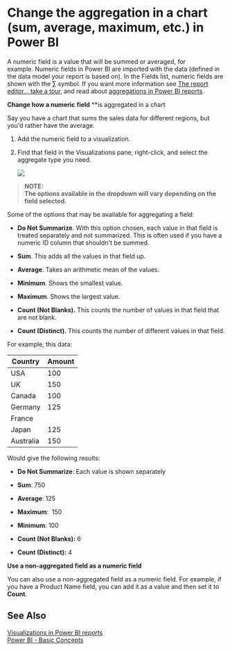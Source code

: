 ﻿<properties 
   pageTitle="Change the aggregation in a chart (sum, average, maximum, etc.) in Power BI"
   description="Change the aggregation in a chart (sum, average, maximum, etc.) in Power BI"
   services="powerbi" 
   documentationCenter="" 
   authors="jastru" 
   manager="mblythe" 
   editor=""
   tags=""/>
 
<tags
   ms.service="powerbi"
   ms.devlang="NA"
   ms.topic="article"
   ms.tgt_pltfrm="NA"
   ms.workload="powerbi"
   ms.date="10/15/2015"
   ms.author="jastru"/>

# Change the aggregation in a chart (sum, average, maximum, etc.) in Power BI  

A numeric field is a value that will be summed or averaged, for example. Numeric fields in Power BI are imported with the data (defined in the data model your report is based on). In the Fields list, numeric fields are shown with the ∑ symbol. If you want more information see [The report editor... take a tour](https://support.powerbi.com/knowledgebase/articles/665494), and read about [aggregations in Power BI reports](powerbi-service-change-the-aggregation-in-a-chart.md).

 **Change how a numeric** **field** **is aggregated in a chart

Say you have a chart that sums the sales data for different regions, but you'd rather have the average. 

1.  Add the numeric field to a visualization.

2.  Find that field in the Visualizations pane, right-click, and select the aggregate type you need.

    ![](https://i.embed.ly/1/image?url=https%3A%2F%2Fs3.amazonaws.com%2Fuploads.uservoice.com%2Fassets%2F083%2F875%2F342%2Foriginal%2Ffilter%2520expand.png%3FAWSAccessKeyId%3D14D6VH0N6B73PJ6VE382%26Expires%3D1500869786%26Signature%3DO5yPZPxinByZMIG9LRZchoJK%252FQA%253D&key=afea23f29e5a4f63bd166897e3dc72df)

>**NOTE:**   
>**The options available in the dropdown will vary depending on the field selected.**

Some of the options that may be available for aggregating a field:

-   **Do Not Summarize**. With this option chosen, each value in that field is treated separately and not summarized. This is often used if you have a numeric ID column that shouldn't be summed.

-   **Sum**. This adds all the values in that field up.

-   **Average**. Takes an arithmetic mean of the values.

-   **Minimum**. Shows the smallest value.

-   **Maximum**. Shows the largest value.

-   **Count (Not Blanks).** This counts the number of values in that field that are not blank.

-   **Count (Distinct).** This counts the number of different values in that field.

For example, this data:

|Country|Amount|
|---|---|
|USA|100|
|UK|150|
|Canada|100|
|Germany|125|
|France||
|Japan|125|
|Australia|150|

Would give the following results:

-   **Do Not Summarize**: Each value is shown separately

-   **Sum**: 750

-   **Average**: 125

-   **Maximum**:  150

-   **Minimum**: 100

-   **Count (Not Blanks):** 6

-   **Count (Distinct):** 4

**Use a non-aggregated field as a numeric field**

You can also use a non-aggregated field as a numeric field. For example, if you have a Product Name field, you can add it as a value and then set it to **Count**. 

## See Also  
[Visualizations in Power BI reports](powerbi-service-visualizations-for-reports.md)  
[Power BI - Basic Concepts](powerbi-service-basic-concepts.md)  